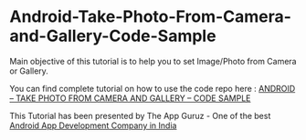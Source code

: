 Android-Take-Photo-From-Camera-and-Gallery-Code-Sample
======================================================

Main objective of this tutorial is to help you to set Image/Photo from Camera or Gallery.


You can find complete tutorial on how to use the code repo here : <a href="http://www.theappguruz.com/blog/android-take-photo-camera-gallery-code-sample">ANDROID – TAKE PHOTO FROM CAMERA AND GALLERY – CODE SAMPLE</a>

This Tutorial has been presented by The App Guruz - One of the best <a href="http://www.theappguruz.com/android-app-development">Android App Development Company in India</a>
